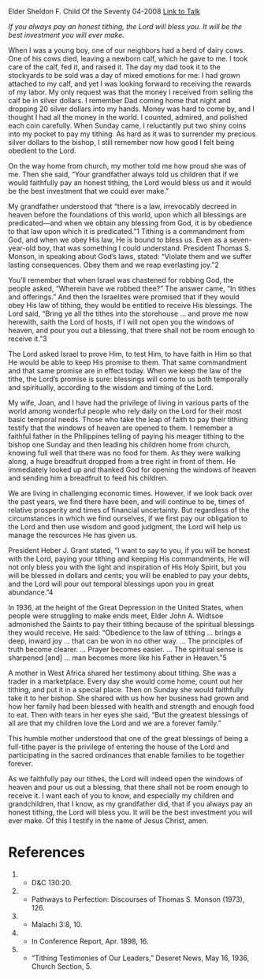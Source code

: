 Elder Sheldon F. Child
Of the Seventy
04-2008
[Link to Talk](https://www.churchofjesuschrist.org/study/general-conference/2008/04/the-best-investment?lang=eng)

_If you always pay an honest tithing, the Lord will bless you. It will be the best investment you will ever make._

When I was a young boy, one of our neighbors had a herd of dairy cows. One of his cows died, leaving a newborn calf, which he gave to me. I took care of the calf, fed it, and raised it. The day my dad took it to the stockyards to be sold was a day of mixed emotions for me: I had grown attached to my calf, and yet I was looking forward to receiving the rewards of my labor. My only request was that the money I received from selling the calf be in silver dollars. I remember Dad coming home that night and dropping 20 silver dollars into my hands. Money was hard to come by, and I thought I had all the money in the world. I counted, admired, and polished each coin carefully. When Sunday came, I reluctantly put two shiny coins into my pocket to pay my tithing. As hard as it was to surrender my precious silver dollars to the bishop, I still remember now how good I felt being obedient to the Lord.

On the way home from church, my mother told me how proud she was of me. Then she said, “Your grandfather always told us children that if we would faithfully pay an honest tithing, the Lord would bless us and it would be the best investment that we could ever make.”

My grandfather understood that “there is a law, irrevocably decreed in heaven before the foundations of this world, upon which all blessings are predicated—and when we obtain any blessing from God, it is by obedience to that law upon which it is predicated.”1 Tithing is a commandment from God, and when we obey His law, He is bound to bless us. Even as a seven-year-old boy, that was something I could understand. President Thomas S. Monson, in speaking about God’s laws, stated: “Violate them and we suffer lasting consequences. Obey them and we reap everlasting joy.”2

You’ll remember that when Israel was chastened for robbing God, the people asked, “Wherein have we robbed thee?” The answer came, “In tithes and offerings.” And then the Israelites were promised that if they would obey His law of tithing, they would be entitled to receive His blessings. The Lord said, “Bring ye all the tithes into the storehouse … and prove me now herewith, saith the Lord of hosts, if I will not open you the windows of heaven, and pour you out a blessing, that there shall not be room enough to receive it.”3

The Lord asked Israel to prove Him, to test Him, to have faith in Him so that He would be able to keep His promise to them. That same commandment and that same promise are in effect today. When we keep the law of the tithe, the Lord’s promise is sure: blessings will come to us both temporally and spiritually, according to the wisdom and timing of the Lord.

My wife, Joan, and I have had the privilege of living in various parts of the world among wonderful people who rely daily on the Lord for their most basic temporal needs. Those who take the leap of faith to pay their tithing testify that the windows of heaven are opened to them. I remember a faithful father in the Philippines telling of paying his meager tithing to the bishop one Sunday and then leading his children home from church, knowing full well that there was no food for them. As they were walking along, a huge breadfruit dropped from a tree right in front of them. He immediately looked up and thanked God for opening the windows of heaven and sending him a breadfruit to feed his children.

We are living in challenging economic times. However, if we look back over the past years, we find there have been, and will continue to be, times of relative prosperity and times of financial uncertainty. But regardless of the circumstances in which we find ourselves, if we first pay our obligation to the Lord and then use wisdom and good judgment, the Lord will help us manage the resources He has given us.

President Heber J. Grant stated, “I want to say to you, if you will be honest with the Lord, paying your tithing and keeping His commandments, He will not only bless you with the light and inspiration of His Holy Spirit, but you will be blessed in dollars and cents; you will be enabled to pay your debts, and the Lord will pour out temporal blessings upon you in great abundance.”4

In 1936, at the height of the Great Depression in the United States, when people were struggling to make ends meet, Elder John A. Widtsoe admonished the Saints to pay their tithing because of the spiritual blessings they would receive. He said: “Obedience to the law of tithing … brings a deep, inward joy … that can be won in no other way. … The principles of truth become clearer. … Prayer becomes easier. … The spiritual sense is sharpened [and] … man becomes more like his Father in Heaven.”5

A mother in West Africa shared her testimony about tithing. She was a trader in a marketplace. Every day she would come home, count out her tithing, and put it in a special place. Then on Sunday she would faithfully take it to her bishop. She shared with us how her business had grown and how her family had been blessed with health and strength and enough food to eat. Then with tears in her eyes she said, “But the greatest blessings of all are that my children love the Lord and we are a forever family.”

This humble mother understood that one of the great blessings of being a full-tithe payer is the privilege of entering the house of the Lord and participating in the sacred ordinances that enable families to be together forever.

As we faithfully pay our tithes, the Lord will indeed open the windows of heaven and pour us out a blessing, that there shall not be room enough to receive it. I want each of you to know, and especially my children and grandchildren, that I know, as my grandfather did, that if you always pay an honest tithing, the Lord will bless you. It will be the best investment you will ever make. Of this I testify in the name of Jesus Christ, amen.

# References
1. - D&C 130:20.
2. - Pathways to Perfection: Discourses of Thomas S. Monson (1973), 126.
3. - Malachi 3:8, 10.
4. - In Conference Report, Apr. 1898, 16.
5. - “Tithing Testimonies of Our Leaders,” Deseret News, May 16, 1936, Church Section, 5.